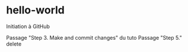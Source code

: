 # hello-world
Initiation à GitHub

Passage "Step 3. Make and commit changes" du tuto
Passage "Step 5." delete
